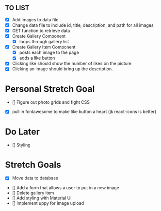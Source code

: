 ## TO LIST

- [x] Add images to data file
- [x] Change data file to include id, title, description, and path for all images
- [x] GET function to retrieve data
- [x] Create Gallery Component
  - [x] loops through gallery list
- [x] Create Gallery Item Component
  - [x] posts each image to the page
  - [x] adds a like button
- [x] Clicking like should show the number of likes on the picture
- [x] Clicking an image should bring up the description.

# Personal Stretch Goal

- [] Figure out photo grids and fight CSS
- [x] pull in fontawesome to make like button a heart (jk react-icons is better)

# Do Later

- [] Styling

# Stretch Goals

- [x] Move data to database
- [] Add a form that allows a user to put in a new image
- [] Delete gallery item
- [] Add styling with Material UI
- [] Implement uppy for image upload
